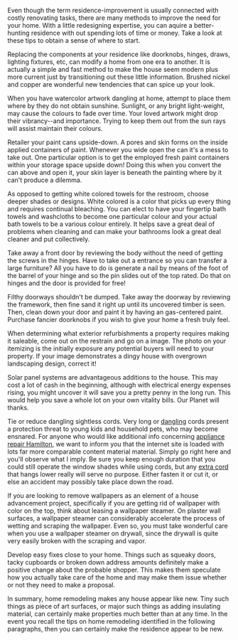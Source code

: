 Even though the term residence-improvement is usually connected with
costly renovating tasks, there are many methods to improve the need for
your home. With a little redesigning expertise, you can aquire a
better-hunting residence with out spending lots of time or money. Take a
look at these tips to obtain a sense of where to start.

Replacing the components at your residence like doorknobs, hinges,
draws, lighting fixtures, etc, can modify a home from one era to
another. It is actually a simple and fast method to make the house seem
modern plus more current just by transitioning out these little
information. Brushed nickel and copper are wonderful new tendencies that
can spice up your look.

When you have watercolor artwork dangling at home, attempt to place them
where by they do not obtain sunshine. Sunlight, or any bright
light-weight, may cause the colours to fade over time. Your loved
artwork might drop their vibrancy--and importance. Trying to keep them
out from the sun rays will assist maintain their colours.

Retailer your paint cans upside-down. A pores and skin forms on the
inside applied containers of paint. Whenever you wide open the can it's
a mess to take out. One particular option is to get the employed fresh
paint containers within your storage space upside down\! Doing this when
you convert the can above and open it, your skin layer is beneath the
painting where by it can't produce a dilemma.

As opposed to getting white colored towels for the restroom, choose
deeper shades or designs. White colored is a color that picks up every
thing and requires continual bleaching. You can elect to have your
fingertip bath towels and washcloths to become one particular colour and
your actual bath towels to be a various colour entirely. It helps save a
great deal of problems when cleaning and can make your bathrooms look a
great deal cleaner and put collectively.

Take away a front door by reviewing the body without the need of getting
the screws in the hinges. Have to take out a entrance so you can
transfer a large furniture? All you have to do is generate a nail by
means of the foot of the barrel of your hinge and so the pin slides out
of the top rated. Do that on hinges and the door is provided for
free\!

Filthy doorways shouldn't be dumped. Take away the doorway by reviewing
the framework, then fine sand it right up until its uncovered timber is
seen. Then, clean down your door and paint it by having an gas-centered
paint. Purchase fancier doorknobs if you wish to give your home a fresh
truly feel.

When determining what exterior refurbishments a property requires making
it saleable, come out on the restrain and go on a image. The photo on
your itemizing is the initially exposure any potential buyers will need
to your property. If your image demonstrates a dingy house with
overgrown landscaping design, correct it\!

Solar panel systems are advantageous additions to the house. This may
cost a lot of cash in the beginning, although with electrical energy
expenses rising, you might uncover it will save you a pretty penny in
the long run. This would help you save a whole lot on your own vitality
bills. Our Planet will thanks.

Tie or reduce dangling sightless cords. Very long or
[dangling](https://Youtube.com/watch?v=yozOwbFQAlE) cords present a
protection threat to young kids and household pets, who may become
ensnared. For anyone who would like additional info concerning
[appliance repair
Hamilton](https://www.youtube.com/watch?v=2nS0Y78AgL0), we want to
inform you that the internet site is loaded with lots far more
comparable content material material. Simply go right here and you'll
observe what I imply. Be sure you keep enough duration that you could
still operate the window shades while using cords, but any [extra
cord](https://www.youtube.com/watch?v=nic7FRIyoeA) that hangs lower
really will serve no purpose. Either fasten it or cut it, or else an
accident may possibly take place down the road.

If you are looking to remove wallpapers as an element of a house
advancement project, specifically if you are getting rid of wallpaper
with color on the top, think about leasing a wallpaper steamer. On
plaster wall surfaces, a wallpaper steamer can considerably accelerate
the process of wetting and scraping the wallpaper. Even so, you must
take wonderful care when you use a wallpaper steamer on drywall, since
the drywall is quite very easily broken with the scraping and vapor.

Develop easy fixes close to your home. Things such as squeaky doors,
tacky cupboards or broken down address amounts definitely make a
positive change about the probable shopper. This makes them speculate
how you actually take care of the home and may make them issue whether
or not they need to make a proposal.

In summary, home remodeling makes any house appear like new. Tiny such
things as piece of art surfaces, or major such things as adding
insulating material, can certainly make properties much better than at
any time. In the event you recall the tips on home remodeling identified
in the following paragraphs, then you can certainly make the residence
appear to be new.